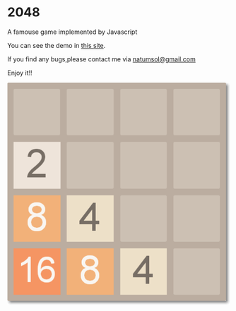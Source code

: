 2048
====

A famouse game implemented by Javascript

You can see the demo in [this site](http://blog.natumsol.com/project/2048/2048.html).

If you find any bugs,please contact me via natumsol@gmail.com

Enjoy it!!

![2048](/2048.png)
